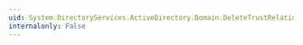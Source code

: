 ```yaml
---
uid: System.DirectoryServices.ActiveDirectory.Domain.DeleteTrustRelationship(System.DirectoryServices.ActiveDirectory.Domain)
internalonly: False
---
```

